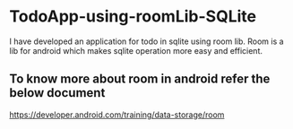 # TodoApp-using-roomLib-SQLite
I have developed an application for todo in sqlite using room lib. Room is a lib for android which makes sqlite operation more easy and efficient.
## To know more about room in android refer the below document
https://developer.android.com/training/data-storage/room
